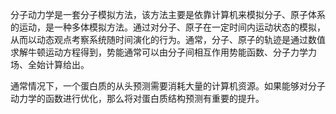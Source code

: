 分子动力学是一套分子模拟方法，该方法主要是依靠计算机来模拟分子、原子体系的运动，是一种多体模拟方法。通过对分子、原子在一定时间内运动状态的模拟，从而以动态观点考察系统随时间演化的行为。通常，分子、原子的轨迹是通过数值求解牛顿运动方程得到，势能通常可以由分子间相互作用势能函数、分子力学力场、全始计算给出。

通常情况下，一个蛋白质的从头预测需要消耗大量的计算机资源。如果能够对分子动力学的函数进行优化，那么将对蛋白质结构预测有重要的提升。

